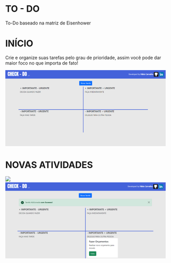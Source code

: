 # TO - DO
 To-Do baseado na matriz de Eisenhower

# INÍCIO

<p>Crie e organize suas tarefas pelo grau de prioridade, assim você pode dar maior foco no que importa de fato!</p>

<img src="assets/img/readme/home.png">
<br>

# NOVAS ATIVIDADES

<img src="assets/img/readme/target.png">
<br>

<img src="assets/img/readme/hometarget.png">
<br>
